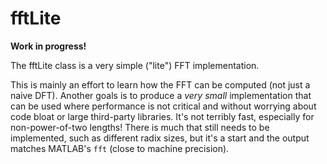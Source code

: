 # fftLite
**Work in progress!**

The fftLite class is a very simple ("lite") FFT implementation.

This is mainly an effort to learn how the FFT can be computed (not just a naive DFT). Another goals is to produce a *very small* implementation that can be used where performance is not critical and without worrying about code bloat or large third-party libraries.  It's not terribly fast, especially for non-power-of-two lengths!  There is much that still needs to be implemented, such as different radix sizes, but it's a start and the output matches MATLAB's `fft` (close to machine precision).
